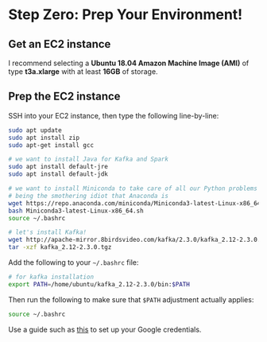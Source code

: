 # Step Zero: Prep Your Environment!

## Get an EC2 instance
I recommend selecting a **Ubuntu 18.04 Amazon Machine Image (AMI)** of type **t3a.xlarge** with at least **16GB** of storage.

## Prep the EC2 instance
SSH into your EC2 instance, then type the following line-by-line:
```bash
sudo apt update
sudo apt install zip
sudo apt-get install gcc

# we want to install Java for Kafka and Spark
sudo apt install default-jre
sudo apt install default-jdk

# we want to install Miniconda to take care of all our Python problems without
# being the smothering idiot that Anaconda is
wget https://repo.anaconda.com/miniconda/Miniconda3-latest-Linux-x86_64.sh
bash Miniconda3-latest-Linux-x86_64.sh
source ~/.bashrc

# let's install Kafka!
wget http://apache-mirror.8birdsvideo.com/kafka/2.3.0/kafka_2.12-2.3.0.tgz
tar -xzf kafka_2.12-2.3.0.tgz
```

Add the following to your `~/.bashrc` file:
```bash
# for kafka installation
export PATH=/home/ubuntu/kafka_2.12-2.3.0/bin:$PATH
```

Then run the following to make sure that `$PATH` adjustment actually applies:
```bash
source ~/.bashrc
```

Use a guide such as [this](https://cloud.google.com/bigquery/docs/quickstarts/quickstart-client-libraries) to set up your Google credentials.
